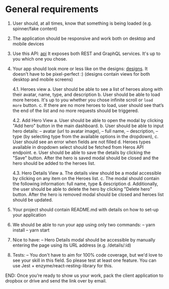 # General requirements

1. User should, at all times, know that something is being loaded (e.g. spinner/fake content)

2. The application should be responsive and work both on desktop and mobile devices

3. Use this API: [api](https://github.com/netguru/heroes-api) It exposes both REST and GraphQL services. It's up to you which one you chose.

4. Your app should look more or less like on the designs: [designs](https://netguru.invisionapp.com/share/8YU95KFGH9C).  It doesn't have to be pixel-perfect :) (designs contain views for both desktop and mobile screens)

	4.1. Heroes view
		a. User should be able to see a list of heroes along with their avatar, name, type, and description
		b. User should be able to load more heroes. It's up to you whether you chose infinite scroll or `load more` button.
		c. If there are no more heroes to load, user should see that’s the end of the list and no more requests should be triggered.

	4.2. Add Hero View
		a. User should be able to open the modal by clicking "Add hero" button in the main dashboard.
		b. User should be able to input hero details:
			– avatar (url to avatar image),
			– full name,
			– description,
			– type (by selecting type from the available options in the dropdown), 
		c. User should see an error when fields are not filled
		d. Heroes types available in dropdown select should be fetched from Heros API endpoint.
		e. User should be able to save the details by clicking the "Save" button. After the hero is saved modal should be closed and the hero should be added to the heroes list. 
		
	​4.3. Hero Details View
		a. The details view should be a modal accessible by clicking on any item on the Heroes list.
		c. The modal should contain the following information: full name, type & description
		d. Additionally, the user should be able to delete the hero by clicking "Delete hero" button. After the hero is removed modal should be closed and heroes list should be updated.

5. Your project should contain README.md with details on how to set-up your application

6. We should be able to run your app using only two commands: 
	– yarn install
	– yarn start

7. Nice to have:
	– Hero Details modal should be accessible by manually entering the page using its URL address (e.g. /details/:id)
	
8. Tests:
	– You don't have to aim for 100% code coverage, but we'd love to see your skill in this field. So please test at least one feature. You can use Jest + enzyme/react-resting-library for this. 

END: Once you’re ready to show us your work, pack the client application to dropbox or drive and send the link over by email.